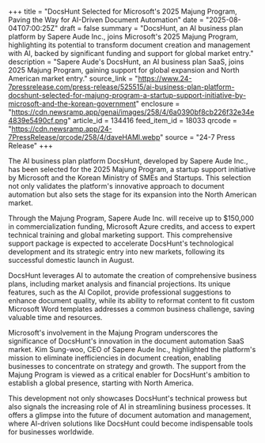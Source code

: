 +++
title = "DocsHunt Selected for Microsoft's 2025 Majung Program, Paving the Way for AI-Driven Document Automation"
date = "2025-08-04T07:00:25Z"
draft = false
summary = "DocsHunt, an AI business plan platform by Sapere Aude Inc., joins Microsoft's 2025 Majung Program, highlighting its potential to transform document creation and management with AI, backed by significant funding and support for global market entry."
description = "Sapere Aude's DocsHunt, an AI business plan SaaS, joins 2025 Majung Program, gaining support for global expansion and North American market entry."
source_link = "https://www.24-7pressrelease.com/press-release/525515/ai-business-plan-platform-docshunt-selected-for-majung-program-a-startup-support-initiative-by-microsoft-and-the-korean-government"
enclosure = "https://cdn.newsramp.app/genai/images/258/4/6a0390bf8cb226f32e34e4839e5490cf.png"
article_id = 134416
feed_item_id = 18033
qrcode = "https://cdn.newsramp.app/24-7PressRelease/qrcode/258/4/daveHAMl.webp"
source = "24-7 Press Release"
+++

<p>The AI business plan platform DocsHunt, developed by Sapere Aude Inc., has been selected for the 2025 Majung Program, a startup support initiative by Microsoft and the Korean Ministry of SMEs and Startups. This selection not only validates the platform's innovative approach to document automation but also sets the stage for its expansion into the North American market.</p><p>Through the Majung Program, Sapere Aude Inc. will receive up to $150,000 in commercialization funding, Microsoft Azure credits, and access to expert technical training and global marketing support. This comprehensive support package is expected to accelerate DocsHunt's technological development and its strategic entry into new markets, following its successful domestic launch in August.</p><p>DocsHunt leverages AI to automate the creation of comprehensive business plans, including market analysis and financial projections. Its unique features, such as the AI Copilot, provide professional suggestions to enhance document quality, while its ability to reformat content to fit custom Microsoft Word templates addresses a common business challenge, saving valuable time and resources.</p><p>Microsoft's involvement in the Majung Program underscores the significance of DocsHunt's innovation in the document automation SaaS market. Kim Sung-woo, CEO of Sapere Aude Inc., highlighted the platform's mission to eliminate inefficiencies in document creation, enabling businesses to concentrate on strategy and growth. The support from the Majung Program is viewed as a critical enabler for DocsHunt's ambition to establish a global presence, starting with North America.</p><p>This development not only showcases DocsHunt's technical prowess but also signals the increasing role of AI in streamlining business processes. It offers a glimpse into the future of document automation and management, where AI-driven solutions like DocsHunt could become indispensable tools for businesses worldwide.</p>